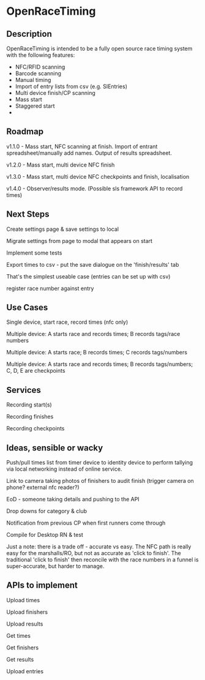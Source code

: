 # OpenRaceTiming

## Description
OpenRaceTiming is intended to be a fully open source race timing system with the following features:

* NFC/RFID scanning
* Barcode scanning
* Manual timing
* Import of entry lists from csv (e.g. SIEntries)
* Multi device finish/CP scanning
* Mass start
* Staggered start
* 

## Roadmap

v1.1.0 - Mass start, NFC scanning at finish. Import of entrant spreadsheet/manually
  add names. Output of results spreadsheet.

v1.2.0 - Mass start, multi device NFC finish

v1.3.0 - Mass start, multi device NFC checkpoints and finish, localisation

v1.4.0 - Observer/results mode. (Possible sls framework API to record times)

## Next Steps

Create settings page & save settings to local

Migrate settings from page to modal that appears on start

Implement some tests


Export times to csv - put the save dialogue on the 'finish/results' tab

That's the simplest useable case (entries can be set up with csv)

register race number against entry


## Use Cases

Single device, start race, record times (nfc only)

Multiple device: A starts race and records times; B records tags/race numbers

Multiple device: A starts race; B records times; C records tags/numbers

Multiple device: A starts race and records times; B records tags/numbers; C, D, E are checkpoints

## Services

Recording start(s)

Recording finishes

Recording checkpoints


## Ideas, sensible or wacky

Push/pull times list from timer device to identity device to perform tallying via local networking
instead of online service. 

Link to camera taking photos of finishers to audit finish (trigger camera on phone? external nfc reader?)

EoD - someone taking details and pushing to the API

Drop downs for category & club

Notification from previous CP when first runners come through

Compile for Desktop RN & test

Just a note: there is a trade off - accurate vs easy. The NFC path is really easy for the 
 marshalls/RO, but not as accurate as 'click to finish'. The traditional 'click to finish' then
 reconcile with the race numbers in a funnel is super-accurate, but harder to manage.

## APIs to implement

Upload times

Upload finishers

Upload results

Get times

Get finishers

Get results

Upload entries

